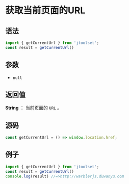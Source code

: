 

# 获取当前页面的URL

## 语法


```js
import { getCurrentUrl } from 'jtoolset';
const result = getCurrentUrl()
```

## 参数

- `null`

## 返回值

**String** ： 当前页面的 `URL` 。

## 源码


```js
const getCurrentUrl = () => window.location.href;
```

## 例子


```js
import { getCurrentUrl } from 'jtoolset';
const result = getCurrentUrl()
console.log(result) //=>http://warblerjs.duwanyu.com
```